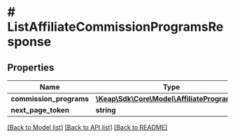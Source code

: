 # # ListAffiliateCommissionProgramsResponse

## Properties

Name | Type | Description | Notes
------------ | ------------- | ------------- | -------------
**commission_programs** | [**\Keap\Sdk\Core\Model\AffiliateProgramV2[]**](AffiliateProgramV2.md) |  | [optional]
**next_page_token** | **string** |  | [optional]

[[Back to Model list]](../../README.md#models) [[Back to API list]](../../README.md#endpoints) [[Back to README]](../../README.md)
